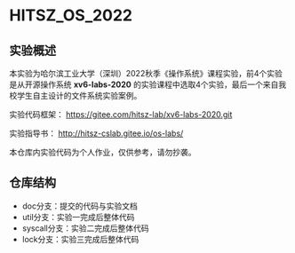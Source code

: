 # HITSZ_OS_2022

## 实验概述

本实验为哈尔滨工业大学（深圳）2022秋季《操作系统》课程实验，前4个实验是从开源操作系统 **xv6-labs-2020** 的实验课程中选取4个实验，最后一个来自我校学生自主设计的文件系统实验案例。

实验代码框架： https://gitee.com/hitsz-lab/xv6-labs-2020.git

实验指导书： http://hitsz-cslab.gitee.io/os-labs/

本仓库内实验代码为个人作业，仅供参考，请勿抄袭。

## 仓库结构

- doc分支：提交的代码与实验文档
- util分支：实验一完成后整体代码
- syscall分支：实验二完成后整体代码
- lock分支：实验三完成后整体代码
